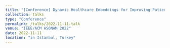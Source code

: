 ```yaml
---
title: "[Conference] Dynamic Healthcare Embeddings for Improving Patient Care"
collection: talks
type: "Conference"
permalink: /talks/2022-11-11-talk
venue: "IEEE/ACM ASONAM 2022"
date: 2022-11-11
location: "in Istanbul, Turkey"
---
```


